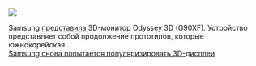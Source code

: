 <!--2025-01-03 09:16:00-->
<div class="yb">
  <div class="rss smaller1 habr"><img src="https://habrastorage.org/webt/gr/1n/8j/gr1n8jrqykmftqrktfl6mnj25bu.jpeg" /><p>Samsung <a href="https://arstechnica.com/gadgets/2025/01/samsung-is-the-next-company-to-try-to-popularize-3d-displays-again/" rel="noopener noreferrer nofollow">представила </a>3D-монитор Odyssey 3D (G90XF). Устройство представляет собой продолжение прототипов, которые южнокорейская... <br><a class="light" href="https://habr.com/ru/news/871382/?utm_source=habrahabr&utm_medium=rss&utm_campaign=871382">Samsung снова попытается популяризировать 3D-дисплеи</a></div>
</div>
